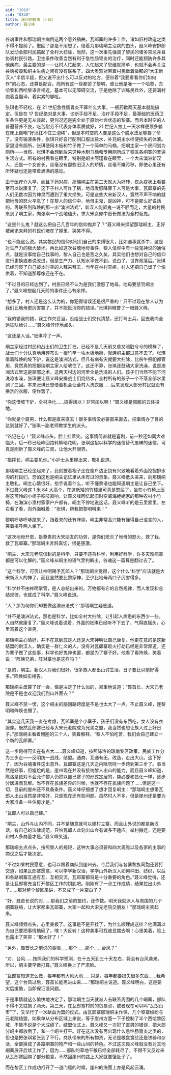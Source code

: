 ```yaml
---
aid: "1010"
zid: "0348"
title: 崖州的故事（十四）
author: 聂义峰
---
```


谷魂事件和那瑞峒主病倒这两个意外插曲，瓦郎寨的许多工作，诸如旧村改造之类不得不提前了。撤回？那是不用想了，借着为那瑞峒主治病的由头，聂义峰安排部队发动全部村民搞起了全村大扫除，当然，这一次事先强调了黎民的诸多禁忌并且协调村民引路。卫生条件改善当然有利于急性肠胃炎的治疗，同时还能预防许多其他疾病，最主要的是——让村人忙起来，人忙起来了思维就简单，也就不会再关注谷魂被毁和峒主生病之间有没有联系了。四大奥雅对带着村民做着做那的“大宋新汉人”半信半疑，但又说不出什么可以反对的地方，便带着“我要看看你们如何作”的心态，还算是配合。而所有这一些都苦了黎明，谁让他是唯一一个哈黎，东哈黎和西哈黎语言相近，基本可以无障碍交流，于是他除了训练民兵外，还要满村跑着当翻译，着实累的够呛。

张琪也不轻松，在 21 世纪急性肠胃炎不算什么大事，一瓶药歇两天基本就能搞定。但是在 17 世纪绝对是大事，诊断手段不足，治疗手段不足，最基础的医药卫生条件更是无从谈起，更何况还是完全处于原始社会状态的黎寨。而且本时空的人普遍营养不良，吃苦耐劳不代表身体素质就好，21 世纪人拉上一天水样便顶多躺在床上自嘲“好汉扛不住三泡稀”，但是本时空的人要是这么个脱水法足够要了命了。没有输液条件，张琪只好自行配制口服淡盐水，补充峒主水样便损失的体液。家里没有厕所，张琪便用木板和竹子做了一个简单的马桶，把峒主家一个房间划为厕所——当然，张琪不会想到后来这种木制马桶和专用厕所成了黎区各峒寨的普遍生活方式。所有的村民看在眼里，特别是峒主阿瑾看在眼里，一个大宋澳洲新汉人，还是一个女首长，丝毫没有那些旧汉人的矫情，丝毫不嫌污秽，即使心里还有所怀疑也还是带着满满的感动。

由于医疗介入早，而且下药对症，那瑞峒主在第三天就大为好转，仅从症状上看甚至可以说康复了。这下子村人可炸了锅，地母发怒降罪于人可是大事，瓦郎寨的先人们无数次因为神灵而遭到了重大损失。可是这些大宋新汉人，竟然不声不响的就把地母的怒火平息了！在黎人的信仰中，地母主鬼，是凶神，可不是那么好说话的。再联系到阵焕的那一出“澳洲法式”，新汉人能驱鬼一说不胫而走，大量的村民来到了峒主家，向张琪一个劲地磕头，求大宋女郎中首长做法为全村驱鬼。

“这是什么鬼？就这么把自己几百年的信仰抛弃了？”聂义峰来探望那瑞峒主，正好被闻讯来拜的村民们堵在了屋里，哭笑不得。

“也不能这么说。其实黎民的信仰对他们自己的束缚很大，比如遇事就杀牛，这是对生产力的极大破坏。再比如这次谷魂地母事件，黎人信仰中有一些鬼神说的通俗点，就是没事给自己找事的，黎人自己也是苦之久矣。其实他们也想对自己的信仰进行更换或者说改进，但是生产力、认知水平做不到。说白了，世界观落后。”张琪已经习惯了自己被本时空的人拜来拜去，当年在林村灭疟，村人还把自己塑了个像供着，不知道那尊像还在不在。

“不过目的已经达到了，村民已经不认为是我们激怒了地母，地母要惩罚峒主了。”聂义峰想起几天前的事件还心有余悸。

“想多了，村人还是这么认为的，你犯得错误还是很严重的！只不过现在黎人认为我们比地母更厉害罢了，并不能抵消你的错误。”张琪斜眼瞥了一眼聂义峰。

“我的错我的错，我工作欠妥当，没给战士们交代清楚，还打骂士兵，回去我向全远征队检讨……”聂义峰悻悻地点头。

“这还是人话。”张琪哼了一声。

峒主家经过村民和战士们的卫生打扫，已经不是几天前又昏又暗脏兮兮的模样了，战士们十分认真地用碎布头一根竹竿一块木板地擦，就连峒主都过意不去了。张琪借着阵焕的坡下驴，说这是澳洲法式，但凡有病有灾就要大扫除，比杀牛祭祀都管用，竟然真的把那瑞峒主家人给唬住了。这还不算，张琪还鼓动大家洗澡，说是澳洲法式里这是驱邪之术，这两天村边的河里全是洗澡的人们。孩子们当然不能下河洗凉水澡，张琪便让聂义峰安排战士们烧热水，全村所有的孩子一个不落全部水里涮了三回。本来张琪还想借着机会让全村人洗衣服……后来发现大部分村民就没有换洗的衣服，便作罢了。

“你这借坡下驴，全村净化……搞得阔以！非常阔以啊！”聂义峰是佩服的五体投地。

“你就是个直男，什么都是直来直去！很多事情没必要直来直去，把事情办了目的达到就好了。”张琪一副老师教学生的派头。

“铭记在心！”聂义峰点头，脸上挂着笑。这事情简直就是喜剧，前一秒还如同大难临头，后一秒已经峰回路转柳暗花明。张琪这招以科学的迷信替代愚昧的迷信，可真是刷新了聂义峰的三观，让他大开眼界。

“指挥长，峒主要见你。”小护士从里屋出来，敬礼说道。

那瑞峒主已经坐起来了，此刻披着袍子坐在窗户边正饶有兴致地看着外面挖掘排水沟的村民们，恐怕这也是峒主记忆里从未有过的景象。聂义峰低头进来，向那瑞峒主敬礼。峒主心情很好，抬手说着什么，听不懂黎语也能知道峒主是让自己坐下。不过聂义峰这 1 米 84 大高个，在这低矮的竹楼里可真是憋屈了，坐在小竹椅上压得这可怜的小椅子吱吱直响，让聂义峰回忆起旧时空威海姥姥家的那种农村小竹椅，在海滨小渔村家家户户都有。峒主不停地说这话，聂义峰听的是云里雾里，左右看了看，向外面喊着：“张琪，帮我把黎明叫来！”

黎明呼哧呼哧跑来了，跟着来的还有阵焕，峒主非常高兴能有懂得自己语言的人，笑着招呼两人坐下。

“这次地母开恩，是尊贵的大宋朋友的功劳，是你们熄灭了地母的怒火，救了我，救了瓦郎寨。”那瑞峒主言辞真切，很是感激。

“峒主，大宋元老院信封的是科学，只要不违背科学，利用好科学，许多灾难病害都是可以化解的。”聂义峰从峒主的语气里判断出，谷魂这一篇算是翻过去了。

“这个科学，可否让神明赐予瓦郎人？”那瑞峒主觉得，这个什么“科学”应该就是大宋新汉人的神了，而且显然要比黎家神，至少比地母两口子厉害得多。

“科学并不由神明掌管，是人总结出来的。万物都有它的自然规律，而人发现和总结规律，也就成了科学。”聂义峰说道。

“人？那为何你们却要做这澳洲法式？”那瑞峒主疑惑道。

“并不是澳洲法式，那也是科学，比如全村大扫除，让引起人病患的东西少一些，人自然就康复了。”聂义峰说着说着，外面的张琪已经听不下去了，气得直摇头，心里骂着这个直男。

那瑞峒主心情好，并不在意到底是人还是大宋神明让自己康复，他更在意的是这新结盟的新汉人，确实是一群仁义的人，没有对瓦郎寨趁火打劫已经是非常厚道，还为寨子做了这些事，科学也好鬼神也罢，都是为了寨子好。他看了看阵焕，笑着说：“阵焕兄弟，阵对寨也是这样吗？”

“是的，峒主。新汉人对我们很好，很多族人都出山讨生活，日子要比以前好得多。”阵焕如实相告。

那瑞峒主盘算了好一会，像是决定了什么似的，郑重地说道：“聂首长，大宋元老院是不是也欢迎我们到山外面去？”

聂义峰不禁一愣，这个峒主的脑回路跨度是不是也太大了一点。不止聂义峰，连黎明和阵焕也懵了。

“其实这几天我一直在考虑，瓦郎寨是个小寨子，孩子们没有东西吃，女人没有衣服穿。既然瓦郎寨已经与大宋元老院成为兄弟之盟，我当然也想让族人过上好日子。”那瑞峒主看着懵圈的三个人，笑着解释，“黎人不怕吃苦，我们会自己建立一个新的瓦郎寨。”

这一步跨得可实在有点大……聂义峰知道，按照陈洛的琼南黎区政策，民族工作分为三步走——反明统一战线，结盟。通商，互通有无。改造，走出大山。这下好了，因为谷魂事件这出意外，瓦郎寨这是几天之内咣咣咣一步跨到第三步了。事当然是好事，但尴尬的是，崖州现在并没有接纳黎人出山的能力，而且聂义峰知道，陈洛是绝对不会允许黎人仍然以自己寨子的形式定居的，势必要和昌化一样，逐步分居进而瓦解。当不存在民族差异的时候，也就不存在民族问题了……但是这一切，目前的崖州还不具备条件。聂义峰仔细想了想才回复峒主：“那瑞峒主想带瓦郎人出山当然是非常好，只是现在还有些问题。虽然村人不多，但是崖州还是要为大家准备一些住房才是。”

“瓦郎人可以自己建。”

“峒主，山外与山内不同，并不是随意就可以建村立寨。而且山外说的都是新汉话，有自己的法律规范，只怕瓦郎人此刻出山会有诸多不适应。举村搬迁，还是要和村人多商量才是。”聂义峰笑道。

那瑞峒主点点头，按照黎人的规矩，这种大事必须要和四大奥雅以及各家的主事的商议之后才能决定。

“不过如果村民愿意，也可以跟着商队到崖州去。今后我们与各寨黎族同胞还要打交道，如果瓦郎寨愿意，可以学学新汉话，学学山外新汉人如何种田、纺织，以后和各路峒寨互通有互、互相交流，瓦郎寨都将是十分重要的角色。”聂义峰觉得，还是让瓦郎寨充当打开黎区工作的钥匙吧。刚刚有了一点工作成绩，结果拉出山外了……那对整个黎区来讲，不又成了一片空白了？

“好，聂首长说的对……那我们之前的盟约，还作数。明天我就派人与周围的几个峒寨联络，让大家都来瓦郎寨，大家一起和大宋元老院交朋友！”那瑞峒主笑起来。

聂义峰频频点头，心里美极了。这事是不是开挂了，为什么顺理成这样？他满满以为自己要把事情搞砸了，嘿！大反转！这种美事可找谁显摆去啊！心里美着，脸上也露出了笑容：“那太好了！”

“另外，聂首长之前说的事情……那个……那个……台风？”

“对，台风……按照我们的科学预测，在十五天到三十天左右，将会有台风袭来。所以，峒主要早做打算。”聂义峰换上了严肃脸。

“瓦郎寨知道怎么做，每年都有大风大雨……只是，每年都要损失很多东西……我希望，这个台风过后，聂首长能再进山来……”那瑞峒主说道。聂义峰明白，这是要灾后援助，当即保证没问题。

于是事情就这么愉快地决定了，那瑞峒主当天就派人去联系周围的几个峒寨，部队不得不又耽搁了两天。第三天，在瓦郎寨村前的贸易点，或者现在可以叫“瓦朗山市”了，又举行了一次歃血为盟的仪式。由瓦郎寨那瑞峒主作保，几个黎寨纷纷与元老院结盟，如果单从分布区域上来说，等于崖州方面一下子控制了半个西哈黎区域，不能不说是个大成绩了。结盟仪式上，聂义峰又一次犯了直男的错误，把大部分峒主都放倒了，和一个峒主打平。好在这次没有再出现什么急性肠胃炎之类的，但也是把张琪紧张到了不行。商队带来的所有物资，无论是粮食食盐还是铁器和杂活，全部换成了各路峒寨的物产和一些山间的特色。不过这次聂义峰就没有对其他峒寨展开后续工作了，因为……部队的草地干粮已经全部耗尽了，不得不又反过来从瓦郎寨回购了部分粮食，不然回崖州的路上大家就要饿肚子了。

而在黎区工作成功打开了一道门缝的时候，崖州的海面上亦是风起云涌。
